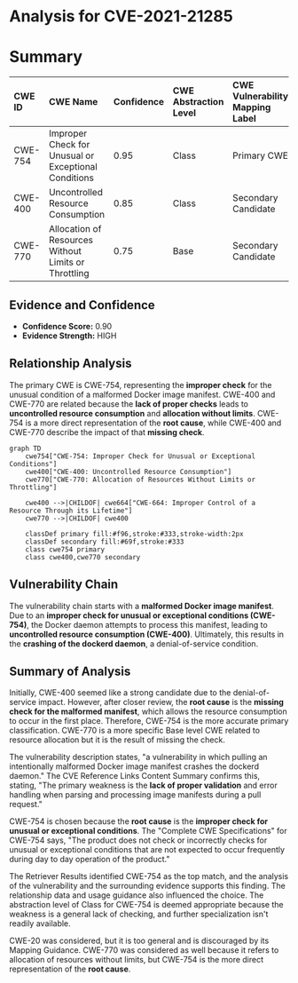 # Analysis for CVE-2021-21285

# Summary
| CWE ID  | CWE Name                                                                                           | Confidence | CWE Abstraction Level | CWE Vulnerability Mapping Label | CWE-Vulnerability Mapping Notes |
| :-------- | :-------------------------------------------------------------------------------------------------- | :---------- | :---------------------- | :------------------------------ | :------------------------------ |
| CWE-754 | Improper Check for Unusual or Exceptional Conditions                                                | 0.95      | Class                    | Primary CWE                     | Allowed-with-Review             |
| CWE-400 | Uncontrolled Resource Consumption                                                                  | 0.85      | Class                    | Secondary Candidate             | Discouraged                    |
| CWE-770 | Allocation of Resources Without Limits or Throttling                                                | 0.75      | Base                  | Secondary Candidate             | Allowed                   |

## Evidence and Confidence

*   **Confidence Score:** 0.90
*   **Evidence Strength:** HIGH

## Relationship Analysis
The primary CWE is CWE-754, representing the **improper check** for the unusual condition of a malformed Docker image manifest. CWE-400 and CWE-770 are related because the **lack of proper checks** leads to **uncontrolled resource consumption** and **allocation without limits**. CWE-754 is a more direct representation of the **root cause**, while CWE-400 and CWE-770 describe the impact of that **missing check**.

```mermaid
graph TD
    cwe754["CWE-754: Improper Check for Unusual or Exceptional Conditions"]
    cwe400["CWE-400: Uncontrolled Resource Consumption"]
    cwe770["CWE-770: Allocation of Resources Without Limits or Throttling"]
    
    cwe400 -->|CHILDOF| cwe664["CWE-664: Improper Control of a Resource Through its Lifetime"]
    cwe770 -->|CHILDOF| cwe400
    
    classDef primary fill:#f96,stroke:#333,stroke-width:2px
    classDef secondary fill:#69f,stroke:#333
    class cwe754 primary
    class cwe400,cwe770 secondary
```

## Vulnerability Chain
The vulnerability chain starts with a **malformed Docker image manifest**. Due to an **improper check for unusual or exceptional conditions (CWE-754)**, the Docker daemon attempts to process this manifest, leading to **uncontrolled resource consumption (CWE-400)**. Ultimately, this results in the **crashing of the dockerd daemon**, a denial-of-service condition.

## Summary of Analysis
Initially, CWE-400 seemed like a strong candidate due to the denial-of-service impact. However, after closer review, the **root cause** is the **missing check for the malformed manifest**, which allows the resource consumption to occur in the first place. Therefore, CWE-754 is the more accurate primary classification. CWE-770 is a more specific Base level CWE related to resource allocation but it is the result of missing the check.

The vulnerability description states, "a vulnerability in which pulling an intentionally malformed Docker image manifest crashes the dockerd daemon." The CVE Reference Links Content Summary confirms this, stating, "The primary weakness is the **lack of proper validation** and error handling when parsing and processing image manifests during a pull request."

CWE-754 is chosen because the **root cause** is the **improper check for unusual or exceptional conditions**. The "Complete CWE Specifications" for CWE-754 says, "The product does not check or incorrectly checks for unusual or exceptional conditions that are not expected to occur frequently during day to day operation of the product."

The Retriever Results identified CWE-754 as the top match, and the analysis of the vulnerability and the surrounding evidence supports this finding. The relationship data and usage guidance also influenced the choice. The abstraction level of Class for CWE-754 is deemed appropriate because the weakness is a general lack of checking, and further specialization isn't readily available.

CWE-20 was considered, but it is too general and is discouraged by its Mapping Guidance. CWE-770 was considered as well because it refers to allocation of resources without limits, but CWE-754 is the more direct representation of the **root cause**.